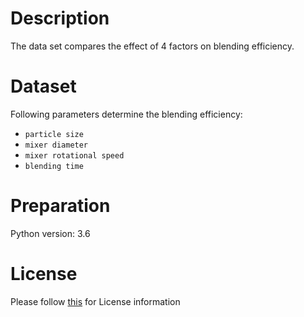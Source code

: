 # Description
The data set compares the effect of 4 factors on blending efficiency.

# Dataset
Following parameters determine the blending efficiency:

- `particle size`
- `mixer diameter`
- `mixer rotational speed`
- `blending time`

# Preparation
Python version: 3.6 

# License
Please follow [this](https://creativecommons.org/licenses/by-sa/4.0/) for License information